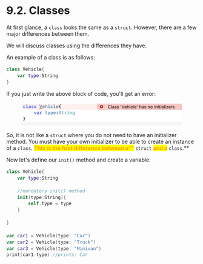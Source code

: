 # 9.2. Classes

At first glance, a `class` looks the same as a `struct`. However, there are a few major differences between them.

We will discuss classes using the differences they have.

An example of a class is as follows:

```swift
class Vehicle{
    var type:String
}
```

If you just write the above block of code, you'll get an error:

<figure><img src="../../.gitbook/assets/Screenshot 2023-05-04 at 5.08.56 PM (1).png" alt="" width="563"><figcaption></figcaption></figure>

So, it is not like a `struct` where you do not need to have an initializer method. You must have your own initializer to be able to create an instance of a `class`. <mark style="color:orange;">**This is the first difference between a**</mark><mark style="color:orange;">\*\*</mark> `struct` <mark style="color:orange;">**and a**</mark> `class`.\*\*

Now let's define our `init()` method and create a variable:

```swift
class Vehicle{
    var type:String
    
    //mandatory init() method
    init(type:String){
        self.type = type
    }
    
}

var car1 = Vehicle(type: "Car")
var car2 = Vehicle(type: "Truck")
var car3 = Vehicle(type: "Minivan")
print(car1.type) //prints: Car
```
